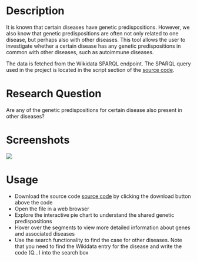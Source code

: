 # Description
It is known that certain diseases have genetic predispositions. However, we also know that genetic predispositions are often not only related to one disease, but perhaps also with other diseases. This tool allows the user to investigate whether a certain disease has any genetic predispositions in common with other diseases, such as autoimmune diseases. 

The data is fetched from the Wikidata SPARQL endpoint. The SPARQL query used in the project is located in the script section of the [source code](https://github.com/Abi2222/Programming-in-the-Life-Sciences-PRA3006-/blob/main/Source%20Code/Source%20Code.html).

# Research Question
Are any of the genetic predispositions for certain disease also present in other diseases? 




# Screenshots
![](https://github.com/Abi2222/Programming-in-the-Life-Sciences-PRA3006-/blob/main/images/Demonstration.png)
# Usage
* Download the source code [source code](https://github.com/Abi2222/Programming-in-the-Life-Sciences-PRA3006-/blob/main/Source%20Code/Source%20Code.html) by clicking the download button above the code
* Open the file in a web browser
* Explore the interactive pie chart to understand the shared genetic predispositions
* Hover over the segments to view more detailed information about genes and associated diseases
* Use the search functionality to find the case for other diseases. Note that you need to find the Wikidata entry for the disease and write the code (Q...) into the search box
